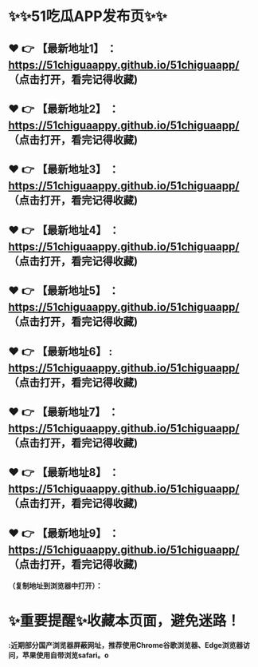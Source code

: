 # :sparkles::sparkles:51吃瓜APP发布页:sparkles::sparkles:

 :heart: :point_right: 【最新地址1】 ：https://51chiguaappy.github.io/51chiguaapp/  （点击打开，看完记得收藏)
 ------
 :heart: :point_right: 【最新地址2】 ：https://51chiguaappy.github.io/51chiguaapp/  （点击打开，看完记得收藏)
 ------
 :heart: :point_right: 【最新地址3】 ：https://51chiguaappy.github.io/51chiguaapp/   （点击打开，看完记得收藏)
 ------
 :heart: :point_right: 【最新地址4】 ：https://51chiguaappy.github.io/51chiguaapp/  （点击打开，看完记得收藏)
 ------
 :heart: :point_right: 【最新地址5】 ：https://51chiguaappy.github.io/51chiguaapp/   （点击打开，看完记得收藏)
 ------
 :heart: :point_right: 【最新地址6】 : https://51chiguaappy.github.io/51chiguaapp/   （点击打开，看完记得收藏)
 ------
 :heart: :point_right: 【最新地址7】 ：https://51chiguaappy.github.io/51chiguaapp/   （点击打开，看完记得收藏)
 ------
 :heart: :point_right: 【最新地址8】 ：https://51chiguaappy.github.io/51chiguaapp/  （点击打开，看完记得收藏)
 ------
 :heart: :point_right: 【最新地址9】 ：https://51chiguaappy.github.io/51chiguaapp/   （点击打开，看完记得收藏)
  ------

  
#### （复制地址到浏览器中打开）：
# :sparkles:重要提醒:sparkles:收藏本页面，避免迷路！
#### :近期部分国产浏览器屏蔽网址，推荐使用Chrome谷歌浏览器、Edge浏览器访问，苹果使用自带浏览safari。o
